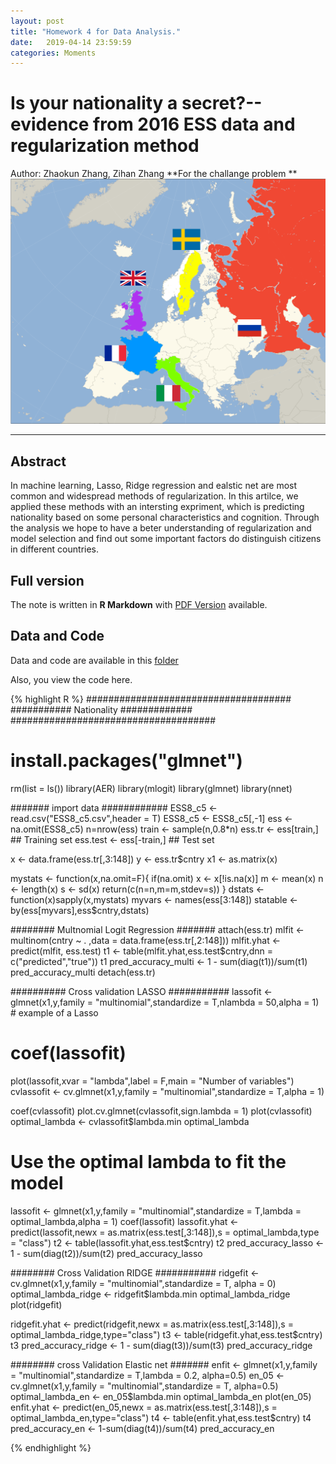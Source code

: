 ```yaml
---
layout: post
title: "Homework 4 for Data Analysis."
date:   2019-04-14 23:59:59
categories: Moments
---
```

# Is your nationality a secret?--evidence from 2016 ESS data and regularization method

Author: Zhaokun Zhang, Zihan Zhang **For the challange problem **
![euromap](/static/img/Euromap.png)

----
## Abstract

In machine learning, Lasso, Ridge regression and ealstic net are most common and widespread methods of regularization. In this artilce, we applied these methods with an intersting expriment, which is predicting nationality based on some personal characteristics and cognition. Through the analysis we hope to have a beter understanding of regularization and model selection and find out some important factors do distinguish citizens in different countries.

## Full version

The note is written in **R Markdown** with [PDF Version]({{site.baseurl}}/assets/HW4_script.pdf) available.

## Data and Code
Data and code are available in this [folder](https://github.com/landbuland/landbuland.github.io/tree/master/static/posts/HW4)

Also, you view the code here.

{% highlight R %}
#####################################
########### Nationality #############
#####################################

# install.packages("glmnet")
rm(list = ls())
library(AER)
library(mlogit)
library(glmnet)
library(nnet)

####### import data ############
ESS8_c5 <- read.csv("ESS8_c5.csv",header = T)
ESS8_c5 <- ESS8_c5[,-1]
ess <- na.omit(ESS8_c5)
n=nrow(ess)
train <- sample(n,0.8*n)
ess.tr <- ess[train,] ## Training set
ess.test <- ess[-train,] ## Test set

x <- data.frame(ess.tr[,3:148])
y <- ess.tr$cntry
x1 <- as.matrix(x)

mystats <- function(x,na.omit=F){
  if(na.omit)
    x <- x[!is.na(x)]
  m <- mean(x)
  n <- length(x)
  s <- sd(x)
  return(c(n=n,m=m,stdev=s))
}
dstats <- function(x)sapply(x,mystats)
myvars <- names(ess[3:148])
statable <- by(ess[myvars],ess$cntry,dstats)

######## Multnomial Logit Regression #######
attach(ess.tr)
mlfit <- multinom(cntry ~ . ,data = data.frame(ess.tr[,2:148]))
mlfit.yhat <- predict(mlfit, ess.test)
t1 <- table(mlfit.yhat,ess.test$cntry,dnn = c("predicted","true"))
t1
pred_accuracy_multi <- 1 - sum(diag(t1))/sum(t1)
pred_accuracy_multi
detach(ess.tr)

########## Cross validation LASSO ###########
lassofit <- glmnet(x1,y,family = "multinomial",standardize = T,nlambda = 50,alpha = 1) # example of a Lasso
# coef(lassofit)
plot(lassofit,xvar = "lambda",label = F,main = "Number of variables")
cvlassofit <- cv.glmnet(x1,y,family = "multinomial",standardize = T,alpha = 1)

coef(cvlassofit)
plot.cv.glmnet(cvlassofit,sign.lambda = 1)
plot(cvlassofit)
optimal_lambda <- cvlassofit$lambda.min
optimal_lambda

# Use the optimal lambda to fit the model
lassofit <- glmnet(x1,y,family = "multinomial",standardize = T,lambda = optimal_lambda,alpha = 1)
coef(lassofit)
lassofit.yhat <- predict(lassofit,newx = as.matrix(ess.test[,3:148]),s = optimal_lambda,type = "class")
t2 <- table(lassofit.yhat,ess.test$cntry)
t2
pred_accuracy_lasso <- 1 - sum(diag(t2))/sum(t2)
pred_accuracy_lasso

######## Cross Validation RIDGE ###########
ridgefit <- cv.glmnet(x1,y,family = "multinomial",standardize = T, alpha = 0)
optimal_lambda_ridge <- ridgefit$lambda.min
optimal_lambda_ridge
plot(ridgefit)

ridgefit.yhat <- predict(ridgefit,newx = as.matrix(ess.test[,3:148]),s = optimal_lambda_ridge,type="class")
t3 <- table(ridgefit.yhat,ess.test$cntry)
t3
pred_accuracy_ridge <- 1 - sum(diag(t3))/sum(t3)
pred_accuracy_ridge

######## cross Validation Elastic net #######
enfit <- glmnet(x1,y,family = "multinomial",standardize = T,lambda = 0.2, alpha=0.5)
en_05 <- cv.glmnet(x1,y,family = "multinomial",standardize = T, alpha=0.5)
optimal_lambda_en <- en_05$lambda.min
optimal_lambda_en 
plot(en_05)
enfit.yhat <- predict(en_05,newx = as.matrix(ess.test[,3:148]),s = optimal_lambda_en,type="class")
t4 <- table(enfit.yhat,ess.test$cntry)
t4
pred_accuracy_en <- 1-sum(diag(t4))/sum(t4)
pred_accuracy_en


{% endhighlight %}
